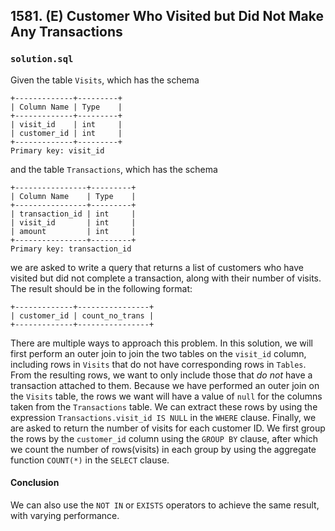 ## 1581. (E) Customer Who Visited but Did Not Make Any Transactions

### `solution.sql`
Given the table `Visits`, which has the schema  

```text
+-------------+---------+
| Column Name | Type    |
+-------------+---------+
| visit_id    | int     |
| customer_id | int     |
+-------------+---------+
Primary key: visit_id
```

and the table `Transactions`, which has the schema  

```text
+----------------+---------+
| Column Name    | Type    |
+----------------+---------+
| transaction_id | int     |
| visit_id       | int     |
| amount         | int     |
+----------------+---------+
Primary key: transaction_id
```

we are asked to write a query that returns a list of customers who have visited but did not complete a transaction, along with their number of visits. The result should be in the following format:  

```text
+-------------+----------------+
| customer_id | count_no_trans |
+-------------+----------------+
```

There are multiple ways to approach this problem. In this solution, we will first perform an outer join to join the two tables on the `visit_id` column, including rows in `Visits` that do not have corresponding rows in `Tables`. From the resulting rows, we want to only include those that *do not* have a transaction attached to them. Because we have performed an outer join on the `Visits` table, the rows we want will have a value of `null` for the columns taken from the `Transactions` table. We can extract these rows by using the expression `Transactions.visit_id IS NULL` in the `WHERE` clause. Finally, we are asked to return the number of visits for each customer ID. We first group the rows by the `customer_id` column using the `GROUP BY` clause, after which we count the number of rows(visits) in each group by using the aggregate function `COUNT(*)` in the `SELECT` clause.  

#### Conclusion
We can also use the `NOT IN` or `EXISTS` operators to achieve the same result, with varying performance.  
  

